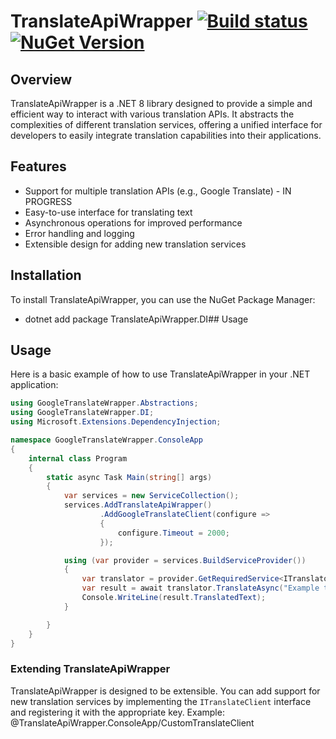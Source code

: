 # TranslateApiWrapper&nbsp;[![Build status](https://github.com/turnyanszki/TranslateApiWrapper/actions/workflows/build_test.yml/badge.svg?branch=master)](https://github.com/turnyanszki/TranslateApiWrapper/actions)&nbsp;[![NuGet Version](https://img.shields.io/nuget/v/TranslateApiWrapper.DI.svg?style=flat)](https://www.nuget.org/packages/TranslateApiWrapper.DI/)

## Overview
TranslateApiWrapper is a .NET 8 library designed to provide a simple and efficient way to interact with various translation APIs. It abstracts the complexities of different translation services, offering a unified interface for developers to easily integrate translation capabilities into their applications.

## Features
- Support for multiple translation APIs (e.g., Google Translate) - IN PROGRESS
- Easy-to-use interface for translating text
- Asynchronous operations for improved performance
- Error handling and logging
- Extensible design for adding new translation services

## Installation
To install TranslateApiWrapper, you can use the NuGet Package Manager:
- dotnet add package TranslateApiWrapper.DI## Usage

## Usage
Here is a basic example of how to use TranslateApiWrapper in your .NET application:

```csharp
using GoogleTranslateWrapper.Abstractions;
using GoogleTranslateWrapper.DI;
using Microsoft.Extensions.DependencyInjection;

namespace GoogleTranslateWrapper.ConsoleApp
{
    internal class Program
    {
        static async Task Main(string[] args)
        {
            var services = new ServiceCollection();
            services.AddTranslateApiWrapper()
                    .AddGoogleTranslateClient(configure =>
                    {
                        configure.Timeout = 2000;
                    });

            using (var provider = services.BuildServiceProvider())
            {
                var translator = provider.GetRequiredService<ITranslator>();
                var result = await translator.TranslateAsync("Example translatable text. Do you know any translatable text?", Language.English, Language.German, TranslateProvider.Google);
                Console.WriteLine(result.TranslatedText);
            }

        }
    }
}
```

### Extending TranslateApiWrapper
TranslateApiWrapper is designed to be extensible. You can add support for new translation services by implementing the `ITranslateClient` interface and registering it with the appropriate key.
Example: @TranslateApiWrapper.ConsoleApp/CustomTranslateClient


